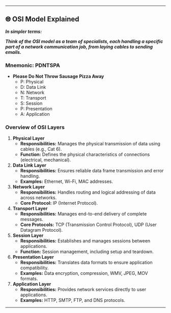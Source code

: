 ---

## 🌐 OSI Model Explained

***In simpler terms:***

***Think of the OSI model as a team of specialists, each handling a specific part of a network communication job, from laying cables to sending emails.***

### **Mnemonic: PDNTSPA**

- **Please Do Not Throw Sausage Pizza Away**
    - P: Physical
    - D: Data Link
    - N: Network
    - T: Transport
    - S: Session
    - P: Presentation
    - A: Application

### **Overview of OSI Layers**

1. **Physical Layer**
    - **Responsibilities:** Manages the physical transmission of data using cables (e.g., Cat 6).
    - **Function:** Defines the physical characteristics of connections (electrical, mechanical).
2. **Data Link Layer**
    - **Responsibilities:** Ensures reliable data frame transmission and error handling.
    - **Examples:** Ethernet, Wi-Fi, MAC addresses.
3. **Network Layer**
    - **Responsibilities:** Handles routing and logical addressing of data across networks.
    - **Core Protocol:** IP (Internet Protocol).
4. **Transport Layer**
    - **Responsibilities:** Manages end-to-end delivery of complete messages.
    - **Core Protocols:** TCP (Transmission Control Protocol), UDP (User Datagram Protocol).
5. **Session Layer**
    - **Responsibilities:** Establishes and manages sessions between applications.
    - **Function:** Session management, including setup and teardown.
6. **Presentation Layer**
    - **Responsibilities:** Translates data formats to ensure application compatibility.
    - **Examples:** Data encryption, compression, WMV, JPEG, MOV formats.
7. **Application Layer**
    - **Responsibilities:** Provides network services directly to user applications.
    - **Examples:** HTTP, SMTP, FTP, and DNS protocols.

---